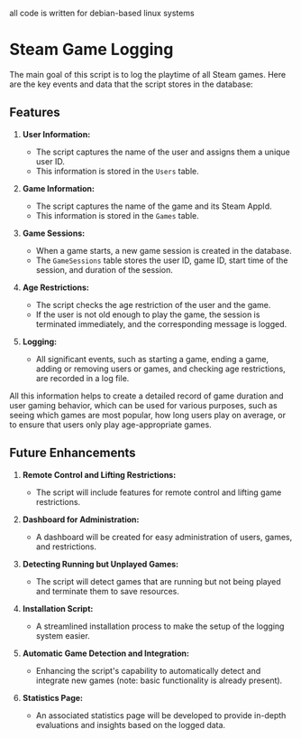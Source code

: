 all code is written for debian-based linux systems

# Steam Game Logging

The main goal of this script is to log the playtime of all Steam games. Here are the key events and data that the script stores in the database:

## Features

1. **User Information:**
    - The script captures the name of the user and assigns them a unique user ID.
    - This information is stored in the `Users` table.

2. **Game Information:**
    - The script captures the name of the game and its Steam AppId.
    - This information is stored in the `Games` table.

3. **Game Sessions:**
    - When a game starts, a new game session is created in the database.
    - The `GameSessions` table stores the user ID, game ID, start time of the session, and duration of the session.

4. **Age Restrictions:**
    - The script checks the age restriction of the user and the game.
    - If the user is not old enough to play the game, the session is terminated immediately, and the corresponding message is logged.

5. **Logging:**
    - All significant events, such as starting a game, ending a game, adding or removing users or games, and checking age restrictions, are recorded in a log file.

All this information helps to create a detailed record of game duration and user gaming behavior, which can be used for various purposes, such as seeing which games are most popular, how long users play on average, or to ensure that users only play age-appropriate games.

## Future Enhancements

1. **Remote Control and Lifting Restrictions:**
    - The script will include features for remote control and lifting game restrictions.

2. **Dashboard for Administration:**
    - A dashboard will be created for easy administration of users, games, and restrictions.

3. **Detecting Running but Unplayed Games:**
    - The script will detect games that are running but not being played and terminate them to save resources.

4. **Installation Script:**
    - A streamlined installation process to make the setup of the logging system easier.

5. **Automatic Game Detection and Integration:**
    - Enhancing the script's capability to automatically detect and integrate new games (note: basic functionality is already present).

6. **Statistics Page:**
    - An associated statistics page will be developed to provide in-depth evaluations and insights based on the logged data.

